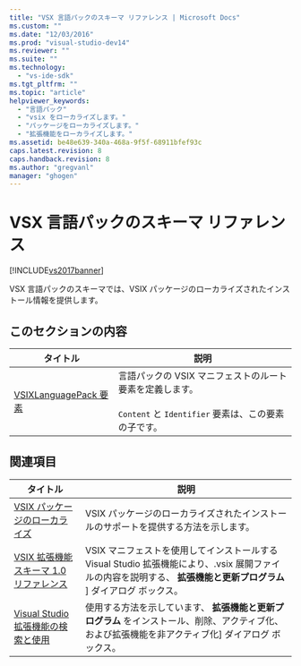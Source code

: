 ```yaml
---
title: "VSX 言語パックのスキーマ リファレンス | Microsoft Docs"
ms.custom: ""
ms.date: "12/03/2016"
ms.prod: "visual-studio-dev14"
ms.reviewer: ""
ms.suite: ""
ms.technology: 
  - "vs-ide-sdk"
ms.tgt_pltfrm: ""
ms.topic: "article"
helpviewer_keywords: 
  - "言語パック"
  - "vsix をローカライズします。"
  - "パッケージをローカライズします。"
  - "拡張機能をローカライズします。"
ms.assetid: be48e639-340a-468a-9f5f-68911bfef93c
caps.latest.revision: 8
caps.handback.revision: 8
ms.author: "gregvanl"
manager: "ghogen"
---
```

# VSX 言語パックのスキーマ リファレンス
[!INCLUDE[vs2017banner](../code-quality/includes/vs2017banner.md)]

VSX 言語パックのスキーマでは、VSIX パッケージのローカライズされたインストール情報を提供します。  
  
## このセクションの内容  
  
|タイトル|説明|  
|----------|--------|  
|[VSIXLanguagePack 要素](../extensibility/vsixlanguagepack-element-vsix-language-pack-schema.md)|言語パックの VSIX マニフェストのルート要素を定義します。<br /><br /> `Content` と `Identifier` 要素は、この要素の子です。|  
  
## 関連項目  
  
|タイトル|説明|  
|----------|--------|  
|[VSIX パッケージのローカライズ](../extensibility/localizing-vsix-packages.md)|VSIX パッケージのローカライズされたインストールのサポートを提供する方法を示します。|  
|[VSIX 拡張機能スキーマ 1.0 リファレンス](http://msdn.microsoft.com/ja-jp/76e410ec-b1fb-4652-ac98-4a4c52e09a2b)|VSIX マニフェストを使用してインストールする Visual Studio 拡張機能により、.vsix 展開ファイルの内容を説明する、 **拡張機能と更新プログラム** \] ダイアログ ボックス。|  
|[Visual Studio 拡張機能の検索と使用](../ide/finding-and-using-visual-studio-extensions.md)|使用する方法を示しています、 **拡張機能と更新プログラム** をインストール、削除、アクティブ化、および拡張機能を非アクティブ化\] ダイアログ ボックス。|